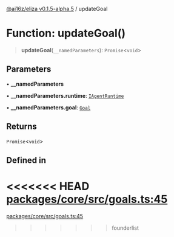 [@ai16z/eliza v0.1.5-alpha.5](../index.md) / updateGoal

# Function: updateGoal()

> **updateGoal**(`__namedParameters`): `Promise`\<`void`\>

## Parameters

• **\_\_namedParameters**

• **\_\_namedParameters.runtime**: [`IAgentRuntime`](../interfaces/IAgentRuntime.md)

• **\_\_namedParameters.goal**: [`Goal`](../interfaces/Goal.md)

## Returns

`Promise`\<`void`\>

## Defined in

<<<<<<< HEAD
[packages/core/src/goals.ts:45](https://github.com/ai16z/eliza/blob/main/packages/core/src/goals.ts#L45)
=======
[packages/core/src/goals.ts:45](https://github.com/konstantine25b/eliza/blob/main/packages/core/src/goals.ts#L45)
>>>>>>> founderlist
